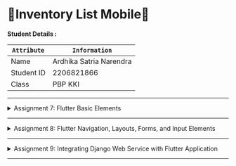 # 📝Inventory List Mobile📝

**Student Details :**

|  `Attribute`  |               `Information`               |
|---------------|-------------------------------------------|
| Name          | Ardhika Satria Narendra                   |
| Student ID    | 2206821866                                |
| Class         | PBP KKI                                   |

---
<details>
<summary>Assignment 7: Flutter Basic Elements</summary>

## Questions and Answers

### -> What are the main differences between stateless and stateful widget in Flutter?

- Stateless Widgets:
Stateless Widgets are simple. In Stateless Widgets they only create themselves once, using the data you provide in their elements (text, color, etc.). Unless the information changes, they remain unchanged over time. They don't have to monitor any changes, which makes them effective.

    Example: 
    Imagine a stateless widget as an object of art that is displayed on a gallery wall. This landscape painting is stunning. It is simply there for people to look at; it doesn't make any changes on its own. It's the same painting in the gallery every time you walk in. It just captures a single point in time and is static. A stateless widget in Flutter resembles this artwork. Until the developer (the artist) chooses to remove it and hang a new painting (update the widget with new data), nothing will change. 

    Stateless Widgets is always the same unless someone actively changes or modifies it. It remains unchanged.

- Stateful Widgets:
In Stateful Widgets when something changes, they are able to stay informed and make updates to themselves. They possess a "memory" of their present situation. As a result, the program will remember and update to reflect any modifications made to any user input, timers, or other features over time.

    Example: 
    Now imagine a digital clock placed next to the artwork. With seconds counting down, the current time appears on this clock. It always displays the most recent time, which is refreshed every second. The time will have changed if you turn away and then turn back around. The clock is always current and "remembers" the time. A stateful widget in Flutter is similar to this digital clock. It could changes anytime when developer input something . It can refresh itself (the display updates every second) and remember information (such the current time) and if something interacts with it (like setting an alarm), the stateful widget can respond and remember this new state (the time the alarm is set for). 

    Stateful Widget is dynamic, changing on its own, updating what it displays as time goes by, and remembering the changes that occur.

---

### -> Explain all widgets that you used in this assignment.
- `MaterialApp`: The starting point of a Material Design app. It's usually the root of the widget tree and wraps a number of widgets that commonly provide functionality like navigation, theming, and localization.

- `ThemeData`: This is used to share colors and font styles throughout the app. It allows for consistent design across the app and adherence to Material Design guidelines.

- `Scaffold`: It offers a framework with default app bar, body, floating action button, drawer, and bottom navigation. It’s like the backbone for a screen in Flutter.

- `AppBar`: Provides a standard app bar with a title, back button, and actions. It's automatically implied to contain navigation and status information.

- `Padding`: This widget is often used to create whitespace around a widget to avoid a cramped layout.

- `Column`: Useful for displaying widgets in a vertical manner. It can be thought of as a div in HTML that uses a column-based layout.

- `Text`: The most commonly used widget for showing content on the screen. It can be styled using the style property to change things like font size, weight, color, etc.

- `GridView.count`: It allows you to create a grid layout with a specific number of columns (defined by crossAxisCount). Each child of the GridView is placed in a tile and arranged into a two-dimensional array.

- `MenuCard`: This is a custom widget that you would define in your Flutter code. It encapsulates the visual structure and behavior of a menu item card.

- `InkWell`: A widget that provides feedback to a user's interaction with its child, usually by displaying a ripple effect upon touch. It's commonly used with Material to provide visual feedback.

- `Container`: A multi-purpose widget that can be used to apply padding, margins, borders, or color to its child. It's also useful for alignment and sizing.

- `Center`: Centers its child within the available space. It's a straightforward way to align a widget along both the X and Y axes.

- `Icon`: Displays a graphical icon from the material icons library. It's typically used for buttons, form fields, and in AppBar actions.

- `SnackBar`: An overlay used to display a lightweight message at the bottom of the screen. It can be swiped to dismiss and can include an optional action.

---

### -> Explain how you implemented the checklist above step-by-step (not just following the tutorial).

1. **Generate a new Flutter Project**

    A new Flutter project called `inventory_list` is created by running the `flutter create` command in the terminal. This initializes a fresh Flutter application with all the necessary files and directories following Flutter's default project structure.

    The purpose of this step is to set up the base environment for Flutter development. This creates a number of files and directories that are standard for all Flutter projects, including Dart code files, resources, and configuration files that define the project's dependencies and settings.

    ```
    flutter create inventory_list
    cd inventory_list
    flutter run
    ```

2. **Main.dart file modification**

    The `main.dart` file, which serves as the entry point of the Flutter application, is modified to include imports for Flutter material components and the custom `menu.dart` file. The `MyApp` class is also modified to return a `MaterialApp` with an indigo color theme.

    Modifying the `main.dart` file is essential to configure the initial settings of the application, such as its title, theme, and the home screen widget. By importing `menu.dart`, i make the `MyHomePage` widget available to `MaterialApp`. Changing the theme color to indigo customizes the look and feel of the application to match the desired aesthetic.

    ```
    import 'package:flutter/material.dart';
    import 'package:inventory_list/menu.dart';

    void main() {
    runApp(const MyApp());
    }

    class MyApp extends StatelessWidget {
    const MyApp({super.key});

    // This widget is the root of your application.
    @override
    Widget build(BuildContext context) {
        return MaterialApp(
        title: 'Flutter Demo',
        theme: ThemeData(
            // This is the theme of your application.
            //
            // TRY THIS: Try running your application with "flutter run". You'll see
            // the application has a blue toolbar. Then, without quitting the app,
            // try changing the seedColor in the colorScheme below to Colors.green
            // and then invoke "hot reload" (save your changes or press the "hot
            // reload" button in a Flutter-supported IDE, or press "r" if you used
            // the command line to start the app).
            //
            // Notice that the counter didn't reset back to zero; the application
            // state is not lost during the reload. To reset the state, use hot
            // restart instead.
            //
            // This works for code too, not just values: Most code changes can be
            // tested with just a hot reload.
            // colorScheme: ColorScheme.fromSeed(seedColor: Colors.indigo),
            // useMaterial3: true,
            primarySwatch: Colors.indigo
        ),
        home: MyHomePage(),
        );
    }
    }
    ```

3. **Create a new file named `menu.dart` in the `inventory_list/lib` and create the `HomePage` widget**

    A new file named `menu.dart` is created within the `lib` directory of the Flutter project. Inside `menu.dart`, the `MyHomePage` stateless widget is defined, which uses a `Scaffold` to structure the layout of the home page. This includes an `AppBar`, a `GridView` for items, and custom `ShopCard` widgets.

    Creating a separate `menu.dart` file helps organize the code by separating the home page layout and logic from the main application file. The `Scaffold` provides a standard app layout structure with common elements like an app bar and body. The `GridView` is used to create a grid of cards for each shop item, providing a responsive layout for different screen sizes. The `ShopCard` widgets are used to encapsulate the design and behavior of each card, making the code more modular and reusable.

    ```
    import 'package:flutter/material.dart';

    class MyHomePage extends StatelessWidget {
    MyHomePage({Key? key}) : super(key: key);

    final List<ShopItem> items = [
        ShopItem("View Items", Icons.checklist, Colors.green),
        ShopItem("Add Item", Icons.add_shopping_cart, Colors.blue),
        ShopItem("Logout", Icons.logout, Colors.red),
    ];


    // This widget is the home page of your application. It is stateful, meaning
    // that it has a State object (defined below) that contains fields that affect
    // how it looks.

    // This class is the configuration for the state. It holds the values (in this
    // case the title) provided by the parent (in this case the App widget) and
    // used by the build method of the State. Fields in a Widget subclass are
    // always marked "final".

    @override
        Widget build(BuildContext context) {
            return Scaffold(
            appBar: AppBar(
                title: const Text(
                'Inventory List',
                ),
            ),
            body: SingleChildScrollView(
                // Scrolling wrapper widget
                child: Padding(
                padding: const EdgeInsets.all(10.0), // Set padding for the page
                child: Column(
                    // Widget to display children vertically
                    children: <Widget>[
                    const Padding(
                        padding: EdgeInsets.only(top: 10.0, bottom: 10.0),
                        // Text widget to display text with center alignment and appropriate style
                        child: Text(
                        'PBP Shop', // Text indicating the shop name
                        textAlign: TextAlign.center,
                        style: TextStyle(
                            fontSize: 30,
                            fontWeight: FontWeight.bold,
                        ),
                        ),
                    ),
                    // Grid layout
                    GridView.count(
                        // Container for our cards.
                        primary: true,
                        padding: const EdgeInsets.all(20),
                        crossAxisSpacing: 10,
                        mainAxisSpacing: 10,
                        crossAxisCount: 3,
                        shrinkWrap: true,
                        children: items.map((ShopItem item) {
                        // Iteration for each item
                        return ShopCard(item);
                        }).toList(),
                    ),
                    ],
                ),
                ),
            ),
            );
        }
    }

    class ShopCard extends StatelessWidget {
    final ShopItem item;

    const ShopCard(this.item, {Key? key}) : super(key: key); // Constructor

    @override
    Widget build(BuildContext context) {
        return Material(
        color: item.color,
        child: InkWell(
            // Responsive touch area
            onTap: () {
            // Show a SnackBar when clicked
            ScaffoldMessenger.of(context)
                ..hideCurrentSnackBar()
                ..showSnackBar(SnackBar(
                    content: Text("You pressed the ${item.name} button!")));
            },
            child: Container(
            // Container to hold Icon and Text
            padding: const EdgeInsets.all(8),
            child: Center(
                child: Column(
                mainAxisAlignment: MainAxisAlignment.center,
                children: [
                    Icon(
                    item.icon,
                    color: Colors.white,
                    size: 30.0,
                    ),
                    const Padding(padding: EdgeInsets.all(3)),
                    Text(
                    item.name,
                    textAlign: TextAlign.center,
                    style: const TextStyle(color: Colors.white),
                    ),
                ],
                ),
            ),
            ),
        ),
        );
    }
    }

    class ShopItem {
    final String name;
    final IconData icon;
    final Color color;

    ShopItem(this.name, this.icon, this.color);
    }
    ```

**Bonus: Enhancements for Color Customization**

The `ShopItem` class is expanded to include a `color` field, and the `ShopCard` widget is updated to use this color for its material background. The `items` list in `MyHomePage` is updated to include a specific color for each item.

Adding a color attribute to the `ShopItem` class allows for more flexible and dynamic styling of the `ShopCard` widgets. By passing the color to the `Material` widget in `ShopCard`, each card can be visually distinct, which can improve user interaction and the overall user experience. This customization enhances the visual appeal of the app and allows for a more branded or thematic design approach.

    ```
    // Update items list to include a color for each item
    final List<ShopItem> items = [
        ShopItem("View Items", Icons.checklist, Colors.green),
        ShopItem("Add Item", Icons.add_shopping_cart, Colors.blue),
        ShopItem("Logout", Icons.logout, Colors.red),
    ];
    ```

    ```
    // Update ShopCard to accept and use a color
    class ShopCard extends StatelessWidget {
    final ShopItem item;

    const ShopCard(this.item, {Key? key}) : super(key: key);

    @override
    Widget build(BuildContext context) {
        return Material(
        color: item.color, // Use the color from the item
        // Rest of your ShopCard code...
        );
    }
    }
    ```

    ```
    // Update ShopItem class to include a color
    class ShopItem {
    final String name;
    final IconData icon;
    final Color color; // Add the color property

    ShopItem(this.name, this.icon, this.color); // Update constructor to include color
    }
    ```

</details>

---

<details>
<summary>Assignment 8: Flutter Navigation, Layouts, Forms, and Input Elements</summary>

## Questions and Answers

### -> Explain the difference between `Navigator.push()` and `Navigator.pushReplacement()`, accompanied by examples of the correct usage of both methods!

navigator.push() : This method is used when you want to move to a new screen while maintaining the current screen in the navigation stack. In other words, the previous screen is not eliminated when you navigate to the new one. It resembles adding a new page on top of the ones that already exist. Using {Navigator.push()} allows you to utilize the back button to go back to the previous screen.

Example Usage of Navigator.push() : Imagine you have a product list on your app. You want to display the product details on a new screen when a user taps on one of the products. Since the user may want to return to the list of items after seeing the information, you would use `Navigator.push()` in this case.

    ```
    Navigator.push(
        context,
        MaterialPageRoute(builder: (context) => ProductDetailsScreen()),
    );
    ```

Navigator.pushReplacement() : If you want to change to a different screen without remaining the current screen in the browser stack, you can use this technique. The new screen essentially takes the place of the old one. When you want the user to stay on the current screen but not go back, this is helpful.

Example Usage of Navigator.pushReplacement() : An example of this usually happens in a login flow. A user is able to access the app's home screen after successfully logging in. Returning to the login screen once logged in is not logical, thus in this case, you would use `Navigator.pushReplacement().

    ```
    Navigator.pushReplacement(
        context,
        MaterialPageRoute(builder: (context) => HomeScreen()),
    );
    ```

In short up, if the user needs to return to the previous screen, utilize {Navigator.push()`. If you want to completely replace the current screen and keep the user from returning to it, use {Navigator.pushReplacement().

---

### -> Explain each layout widget in Flutter and their respective usage contexts!

•	Container: This widget has a lot of flexibility. I use it anytime I have to make a box with a certain border, background color, width, or height. It works well for aligning its child widget and adding margin and padding. If you're familiar with web development, it's similar to an HTML div.
•	Row and Column: For both horizontal (row) and vertical (column) linear layouts, row and column are the essential elements. For example, I use Rows to arrange icons on a toolbar or other widgets side by side. I can place widgets on top of each other, such as form fields in a login screen, with the help of columns. In CSS, they are comparable to flexbox.
•	Stack: For overlaying widgets on top of one other, this widget is great. I frequently use it to create complex user interfaces (UIs) with floating buttons or to overlay text on photos.
•	GridView: GridView is my go-to widget when I need to create a grid layout, such as a gallery or a grid of choices. It is quite helpful for showing objects in a structured format because it automatically puts its child widgets into a grid.
•	ListView: For creating scrolling lists, this is ideal. For stuff like chat interfaces, to-do lists, or settings menus, I use it all the time. It works well with extensive lists of items and can handle lists that are both vertical and horizontal.
•	Padding and Allign: I use padding to add space around a widget, and align works well for lining up a child widget inside of its parent. They are straightforward but quite helpful for adjusting the setup.
•	Flex and Expanded: Expanded widgets within Rows and Columns split the free space among their children. Flex is used to create flexible layouts. For example, I can make a button expand to fill the screen's width by using Expanded to make a widget occupy all available space.
•	Wrap: This is a useful but unfamiliar widget. It immediately wraps its progeny to the next line when they take up more space than is available. It works really well for making a set of buttons that need to wrap on small screens, or for making a tag system.
•	SizedBox: SizedBox is an ideal solution for me anytime I need to specify an exact size for a widget or create space between them. It can be used to make spaces in a layout, much like a spacer.

---

### -> List the form input elements you used in this assignment and explain why you used these input elements!


In this project, the TextFormField widget is utilized as the primary input element. This widget is chosen for its versatility in allowing users to enter any type of text. It's equipped with a TextEditingController, which aids in managing the text being input. The significance of TextFormField lies in its capability to not only gather input like names, amounts, and product descriptions but also to enforce data validity through built-in validation features. This ensures that the information provided by the users adheres to the specified requirements, thereby maintaining the integrity and structure of the data collected.

---

### -> How is clean architecture implemented in a Flutter application?

Coding a Flutter application with a clean, modular, and easily maintainable code structure is known as clean architecture. I'd handle it by separating the code into three layers which are: (1). Presentation Layer/UI, in the `presentation` folder, I design my Flutter widgets. These are responsible for displaying the user interface. I try to keep them simple, handling only UI-related tasks. (2) Domain Layer, I create the `domain` folder for the core business logic. This is where I define entities and business rules that are independent of any framework. It's the heart of the application. (3) Data Sources, I implement data sources like databases or APIs in the `application` layer. In order to maintain the independence and testability of the core business logic, repositories in this layer interface with these data sources.

---

### -> Explain how you implemented the checklist above step-by-step! (not just following the tutorial)

1. **Create widgets and screen from Lab**

    menu.dart

    ``` 
    import 'package:flutter/material.dart';
    import 'package:inventory_list/widgets/left_drawer.dart';
    import 'package:inventory_list/widgets/shop_card.dart';

    class MyHomePage extends StatelessWidget {
    MyHomePage({Key? key}) : super(key: key);

    final List<ShopItem> items = [
        ShopItem("View Items", Icons.checklist, Colors.green),
        ShopItem("Add Item", Icons.add_shopping_cart, Colors.blue),
        ShopItem("Logout", Icons.logout, Colors.red),
    ];


    // This widget is the home page of your application. It is stateful, meaning
    // that it has a State object (defined below) that contains fields that affect
    // how it looks.

    // This class is the configuration for the state. It holds the values (in this
    // case the title) provided by the parent (in this case the App widget) and
    // used by the build method of the State. Fields in a Widget subclass are
    // always marked "final".

    @override
        Widget build(BuildContext context) {
            return Scaffold(
            appBar: AppBar(
                title: const Text(
                'Inventory List',
                ),
            ),
            drawer: const LeftDrawer(),
            body: SingleChildScrollView(
                // Scrolling wrapper widget
                child: Padding(
                padding: const EdgeInsets.all(10.0), // Set padding for the page
                child: Column(
                    // Widget to display children vertically
                    children: <Widget>[
                    const Padding(
                        padding: EdgeInsets.only(top: 10.0, bottom: 10.0),
                        // Text widget to display text with center alignment and appropriate style
                        child: Text(
                        'PBP Shop', // Text indicating the shop name
                        textAlign: TextAlign.center,
                        style: TextStyle(
                            fontSize: 30,
                            fontWeight: FontWeight.bold,
                        ),
                        ),
                    ),
                    // Grid layout
                    GridView.count(
                        // Container for our cards.
                        primary: true,
                        padding: const EdgeInsets.all(20),
                        crossAxisSpacing: 10,
                        mainAxisSpacing: 10,
                        crossAxisCount: 3,
                        shrinkWrap: true,
                        children: items.map((ShopItem item) {
                        // Iteration for each item
                        return ShopCard(item);
                        }).toList(),
                    ),
                    ],
                ),
                ),
            ),
            );
        }
    }

    ```

    shoplist_form.dart

    ```
    import 'package:flutter/material.dart';
    import 'package:inventory_list/widgets/left_drawer.dart';

    class ShopFormPage extends StatefulWidget {
        const ShopFormPage({super.key});

        @override
        State<ShopFormPage> createState() => _ShopFormPageState();
    }

    class _ShopFormPageState extends State<ShopFormPage> {
        final _formKey = GlobalKey<FormState>();
        String _name = "";
        int _price = 0;
        String _description = "";
        int _amount = 0;

        @override
        Widget build(BuildContext context) {
            return Scaffold(
            appBar: AppBar(
                title: const Center(
                child: Text(
                    'Add Item Form',
                ),
                ),
                backgroundColor: Colors.indigo,
                foregroundColor: Colors.white,
            ),
            // Adding the previously created drawer here
            drawer: const LeftDrawer(),
            body: Form(
                key: _formKey,
                child: SingleChildScrollView(
                child: Column(
                    crossAxisAlignment: CrossAxisAlignment.start,
                    children: [
                    Padding(
                        padding: const EdgeInsets.all(8.0),
                        child: TextFormField(
                        decoration: InputDecoration(
                            hintText: "Product Name",
                            labelText: "Product Name",
                            border: OutlineInputBorder(
                            borderRadius: BorderRadius.circular(5.0),
                            ),
                        ),
                        onChanged: (String? value) {
                            setState(() {
                            _name = value!;
                            });
                        },
                        onSaved: (String? value) {
                            setState(() {
                            _name = value!;
                            });
                        },
                        validator: (String? value) {
                            if (value == null || value.isEmpty) {
                            return "Name cannot be empty!";
                            }
                            return null;
                        },
                        ),
                    ),
                    Padding(
                        padding: const EdgeInsets.all(8.0),
                        child: TextFormField(
                        decoration: InputDecoration(
                            hintText: "Amount",
                            labelText: "Amount",
                            border: OutlineInputBorder(
                            borderRadius: BorderRadius.circular(5.0),
                            ),
                        ),
                        onChanged: (String? value) {
                            setState(() {
                            _amount = int.tryParse(value!) ?? _amount;
                            });
                        },
                        onSaved: (String? value) {
                            setState(() {
                            _amount = int.tryParse(value!) ?? _amount;
                            });
                        },
                        validator: (String? value) {
                            if (value == null || value.isEmpty) {
                            return "Amount cannot be empty!";
                            }
                            if (int.tryParse(value) == null) {
                            return "Amount must be a number!";
                            }
                            return null;
                        },
                        ),
                    ),
                    Padding(
                        padding: const EdgeInsets.all(8.0),
                        child: TextFormField(
                        decoration: InputDecoration(
                            hintText: "Price",
                            labelText: "Price",
                            border: OutlineInputBorder(
                            borderRadius: BorderRadius.circular(5.0),
                            ),
                        ),
                        onChanged: (String? value) {
                            setState(() {
                            _price = int.tryParse(value!) ?? _price;
                            });
                        },
                        onSaved: (String? value) {
                            setState(() {
                            _price = int.tryParse(value!) ?? _price;
                            });
                        },
                        validator: (String? value) {
                            if (value == null || value.isEmpty) {
                            return "Price cannot be empty!";
                            }
                            if (int.tryParse(value) == null) {
                            return "Price must be a number!";
                            }
                            return null;
                        },
                        ),
                    ),
                    Padding(
                        padding: const EdgeInsets.all(8.0),
                        child: TextFormField(
                        decoration: InputDecoration(
                            hintText: "Description",
                            labelText: "Description",
                            border: OutlineInputBorder(
                            borderRadius: BorderRadius.circular(5.0),
                            ),
                        ),
                        onChanged: (String? value) {
                            setState(() {
                            _description = value!;
                            });
                        },
                        onSaved: (String? value) {
                            setState(() {
                            _description = value!;
                            });
                        },
                        validator: (String? value) {
                            if (value == null || value.isEmpty) {
                            return "Description cannot be empty!";
                            }
                            return null;
                        },
                        ),
                    ),
                    Align(
                        alignment: Alignment.bottomCenter,
                        child: Padding(
                        padding: const EdgeInsets.all(8.0),
                        child: ElevatedButton(
                            style: ButtonStyle(
                            backgroundColor:
                                MaterialStateProperty.all(Colors.indigo),
                            ),
                            onPressed: () {
                            if (_formKey.currentState!.validate()) {
                                showDialog(
                                context: context,
                                builder: (context) {
                                    return AlertDialog(
                                    title: const Text('Product successfully saved'),
                                    content: SingleChildScrollView(
                                        child: Column(
                                        crossAxisAlignment:
                                            CrossAxisAlignment.start,
                                        children: [
                                            // Display other values here
                                            Text('Name: $_name'),
                                            Text('Amount: $_amount'),
                                            Text('Price: $_price'),
                                            Text('Description: $_description')
                                        ],
                                        ),
                                    ),
                                    actions: [
                                        TextButton(
                                        child: const Text('OK'),
                                        onPressed: () {
                                            Navigator.pop(context);
                                        },
                                        ),
                                    ],
                                    );
                                },
                                );
                            // Reset the form after the dialog is displayed
                            _formKey.currentState!.reset();
                            }
                            },
                            child: const Text(
                            "Save",
                            style: TextStyle(color: Colors.white),
                            ),
                        ),
                        ),
                    ),
                    ]
                ),
                ),
            ),
            );
        }
    }

    ```

    left_drawer

    ```
    import 'package:flutter/material.dart';
    import 'package:inventory_list/screens/menu.dart';
    import 'package:inventory_list/screens/shoplist_form.dart';

    class LeftDrawer extends StatelessWidget {
    const LeftDrawer({super.key});

    @override
    Widget build(BuildContext context) {
        return Drawer(
        child: ListView(
            children: [
            const DrawerHeader(
                decoration: BoxDecoration(
                color: Colors.indigo,
                ),
                child: Column(
                children: [
                    Text(
                    'Inventory List',
                    textAlign: TextAlign.center,
                    style: TextStyle(
                        fontSize: 30,
                        fontWeight: FontWeight.bold,
                        color: Colors.white,
                    ),
                    ),
                    Padding(padding: EdgeInsets.all(10)),
                    Text("Write all your shopping needs here!",
                        // Adding text style with center alignment, font size 15, white color, and regular weight
                    style: TextStyle(
                        fontSize: 15,
                        color: Colors.white,
                        fontWeight: FontWeight.w100,
                    ),
                    textAlign: TextAlign.center,
                    ),
                ],
                ),
            ),
            ListTile(
                leading: const Icon(Icons.home_outlined),
                title: const Text('Home Page'),
                // Redirection to MyHomePage
                onTap: () {
                Navigator.pushReplacement(
                    context,
                    MaterialPageRoute(
                        builder: (context) => MyHomePage(),
                    ));
                },
            ),
            ListTile(
                leading: const Icon(Icons.add_shopping_cart),
                title: const Text('Add Item'),
                // Redirection to ShopFormPage
                onTap: () {
                // Routing to ShopFormPage here, after ShopFormPage has been created.
                Navigator.pushReplacement(
                    context, 
                    MaterialPageRoute(builder: (context) => const ShopFormPage())
                );
                },
            ),
            ],
        ),
        );
    }
    }

    ```

    shop_card.dart

    ```
    import 'package:flutter/material.dart';
    import 'package:inventory_list/screens/shoplist_form.dart';

    // Updated ShopItem class with color attribute
    class ShopItem {
    final String name;
    final IconData icon;
    final Color color; // New color attribute

    ShopItem(this.name, this.icon, this.color); // Constructor includes color
    }

    // ShopCard widget to display each item as a card
    class ShopCard extends StatelessWidget {
    final ShopItem item;

    const ShopCard(this.item, {super.key}); // Constructor

    @override
    Widget build(BuildContext context) {
        return Material(
        color: item.color, // Use color from the item
        child: InkWell(
            onTap: () {
            ScaffoldMessenger.of(context)
                ..hideCurrentSnackBar()
                ..showSnackBar(SnackBar(
                    content: Text("You pressed the ${item.name} button!")));

            if (item.name == "Add Item") {
                Navigator.push(
                context,
                MaterialPageRoute(
                    builder: (context) => ShopFormPage(),
                ),
                );
            }
            },
            child: Container(
            padding: const EdgeInsets.all(8),
            child: Center(
                child: Column(
                mainAxisAlignment: MainAxisAlignment.center,
                children: [
                    Icon(
                    item.icon,
                    color: Colors.white,
                    size: 30.0,
                    ),
                    const Padding(padding: EdgeInsets.all(3)),
                    Text(
                    item.name,
                    textAlign: TextAlign.center,
                    style: const TextStyle(color: Colors.white),
                    ),
                ],
                ),
            ),
            ),
        ),
        );
    }
    }

    // Main widget or any other part of your application where you use the ShopCard
    class YourMainWidget extends StatelessWidget {
    @override
    Widget build(BuildContext context) {
        // List of ShopItem objects with different colors
        final List<ShopItem> items = [
        ShopItem("View Items", Icons.checklist, Colors.green),
        ShopItem("Add Item", Icons.add_shopping_cart, Colors.blue),
        ShopItem("Logout", Icons.logout, Colors.red),
        ];

        return Scaffold(
        appBar: AppBar(
            title: Text("Inventory List"),
        ),
        body: ListView.builder(
            itemCount: items.length,
            itemBuilder: (context, index) {
            return ShopCard(items[index]);
            },
        ),
        );
    }
    }


    ```

</details>

---

<details>
<summary>Assignment 9: Integrating Django Web Service with Flutter Application</summary>

## Questions and Answers

### -> Can we retrieve JSON data without creating a model first? If yes, is it better than creating a model before retrieving JSON data?

Yes, it's possible to retrieve JSON data without creating a model first. However, having a model in place before fetching JSON data is generally considered a better approach. The reason is that a model helps in ensuring data type consistency and adds a layer of structure to your data handling. It makes your code more readable, maintainable, and less prone to errors, as you have predefined structures to work with. In summary, while you can work without a model, using one typically leads to cleaner and more reliable code.

---

### -> Explain the function of CookieRequest and explain why a CookieRequest instance needs to be shared with all components in a Flutter application.

The `CookieRequest` class in Flutter is designed to manage cookie transactions, primarily for retrieving cookies from a server. In a Flutter application, sharing a `CookieRequest` instance across all components is crucial for maintaining consistent state management. This is particularly important in scenarios like staying logged in when navigating across different screens. By sharing the `CookieRequest`, cookies provided by a backend (like a Django web application) are consistently accessible throughout the application, ensuring seamless user experience and persistent state across various components. This approach is essential for features that rely on user sessions or other stateful interactions.

---

### -> Explain the mechanism of fetching data from JSON until it can be displayed on Flutter.


To fetch and display JSON data in Flutter, the process involves several key steps. Firstly, we create a model class that represents the structure of the data we're aiming to fetch. This model acts as a blueprint for how the data will be structured in our app. Next, we use the `http` library to actually fetch the data from the server. Once the data is retrieved, the `dart:convert` library comes into play to parse the JSON data. After parsing, the data is populated into the previously defined model. This organized data can then be displayed in the Flutter app through a widget. This structured approach ensures that the data is handled efficiently and displayed accurately in our application.

---

### -> Explain the authentication mechanism from entering account data on Flutter to Django authentication completion and the display of menus on Flutter.

In a Flutter application integrating with Django for authentication, the process begins with the creation of a login page in Flutter. This is where users enter their account data. Once the login details are submitted, a login service in Flutter, typically using `pbp_django_auth` or a similar mechanism, sends a request to the Django server. The Django server, having a login view set up, processes this request. Upon successful authentication, Django sends back a response, often including cookies or a token, which Flutter then uses to maintain the user's session. Once the user is authenticated and the session is established with the cookies or token, the Flutter app can proceed to display user-specific menus and content. This process ensures a seamless and secure transition from user login to accessing authenticated features in the app.

---

### -> List all the widgets you used in this assignment and explain their respective functions.

In this assignment, several key Flutter widgets i utilized, each serving a distinct function:

    - `FutureBuilder`: This widget is crucial for building UI elements based on the state of asynchronous operations. It takes a Future and an AsyncWidgetBuilder, updating the UI based on the Future's state.

    - `ListView`: Used for displaying its children in a scrollable list layout. It's versatile for presenting a series of elements, like items in a list.

    - `GestureDetector`: This widget is essential for detecting and responding to gestures on its child widget. It makes elements interactive, responding to user inputs like taps, swipes, and more.

    - `TextFormField`: A widget designed for text input, typically accompanied by a TextEditingController. It's commonly used for forms, allowing users to enter data.

    - `ElevatedButton`: This widget creates a button with an elevation (shadow). It's used for actions like submitting a form or navigating to a different screen.

    - `Container`: A highly versatile widget for containing other widgets, often used for styling purposes like padding, alignment, and decoration.

---

### -> Explain how you implement the checklist above step by step! (not just following the tutorial).

1. **Creating Authentication**

In this phase of the project, I've developed a `login.dart` file, which is located in the screens folder for the Flutter application. Additionally, I've set up an authentication app within the Django project, with the necessary logic implemented in the `views.py` file. To integrate this new app smoothly into the overall project, I've also updated the routing configurations in the main project folder. This ensures that the new authentication functionality is properly linked and accessible within the project's structure.

login.dart

    ```
    import 'package:inventory_list/screens/menu.dart';
    import 'package:flutter/material.dart';
    import 'package:pbp_django_auth/pbp_django_auth.dart';
    import 'package:provider/provider.dart';

    void main() {
        runApp(const LoginApp());
    }

    class LoginApp extends StatelessWidget {
    const LoginApp({super.key});

    @override
    Widget build(BuildContext context) {
        return MaterialApp(
            title: 'Login',
            theme: ThemeData(
                primarySwatch: Colors.blue,
        ),
        home: const LoginPage(),
        );
        }
    }

    class LoginPage extends StatefulWidget {
        const LoginPage({super.key});

        @override
        _LoginPageState createState() => _LoginPageState();
    }

    class _LoginPageState extends State<LoginPage> {
        final TextEditingController _usernameController = TextEditingController();
        final TextEditingController _passwordController = TextEditingController();

        @override
        Widget build(BuildContext context) {
            final request = context.watch<CookieRequest>();
            return Scaffold(
                appBar: AppBar(
                    title: const Text('Login'),
                ),
                body: Container(
                    padding: const EdgeInsets.all(16.0),
                    child: Column(
                        mainAxisAlignment: MainAxisAlignment.center,
                        children: [
                            TextField(
                                controller: _usernameController,
                                decoration: const InputDecoration(
                                    labelText: 'Username',
                                ),
                            ),
                            const SizedBox(height: 12.0),
                            TextField(
                                controller: _passwordController,
                                decoration: const InputDecoration(
                                    labelText: 'Password',
                                ),
                                obscureText: true,
                            ),
                            const SizedBox(height: 24.0),
                            ElevatedButton(
                                onPressed: () async {
                                    String username = _usernameController.text;
                                    String password = _passwordController.text;

                                    // Check credentials
                                    // TODO: Change the URL and don't forget to add a trailing slash (/) at the end of the URL!
                                    // To connect the Android emulator to Django on localhost,
                                    // use the URL http://10.0.2.2/
                                    final response = await request.login("http://127.0.0.1:8000/auth/login/", {
                                    'username': username,
                                    'password': password,
                                    });

                                    if (request.loggedIn) {
                                        String message = response['message'];
                                        String uname = response['username'];
                                        Navigator.pushReplacement(
                                            context,
                                            MaterialPageRoute(builder: (context) => MyHomePage()),
                                        );
                                        ScaffoldMessenger.of(context)
                                            ..hideCurrentSnackBar()
                                            ..showSnackBar(
                                                SnackBar(content: Text("$message Welcome, $uname.")));
                                        } else {
                                        showDialog(
                                            context: context,
                                            builder: (context) => AlertDialog(
                                                title: const Text('Login Failed'),
                                                content:
                                                    Text(response['message']),
                                                actions: [
                                                    TextButton(
                                                        child: const Text('OK'),
                                                        onPressed: () {
                                                            Navigator.pop(context);
                                                        },
                                                    ),
                                                ],
                                            ),
                                        );
                                    }
                                },
                                child: const Text('Login'),
                            ),
                        ],
                    ),
                ),
            );
        }
    }
    ```

views.py

    ```
    from django.shortcuts import render
    import datetime
    from django.http import HttpResponseRedirect,HttpResponseNotFound
    from django.urls import reverse
    from main.forms import ProductForm
    from main.models import Product
    from django.http import HttpResponse
    from django.core import serializers
    from django.shortcuts import redirect
    from django.contrib.auth.forms import UserCreationForm
    from django.contrib import messages
    from django.contrib.auth import authenticate, login,logout
    from django.contrib.auth.decorators import login_required
    from django.views.decorators.csrf import csrf_exempt
    from django.http import JsonResponse
    import json


    # Create your views here.
    @login_required(login_url='/login')
    def show_main(request):
        products = Product.objects.filter(user=request.user)
        if request.method == 'POST':
            if 'increment' in request.POST:
                product_id = request.POST.get('increment')
                product = products.get(id=product_id)
                product.amount += 1
                product.save()
                return HttpResponseRedirect(reverse('main:show_main'))
            elif 'decrement' in request.POST:
                product_id = request.POST.get('decrement')
            
                return HttpResponseRedirect(reverse('main:show_main'))
            elif 'delete' in request.POST:
                product_id = request.POST.get('delete')
                

        counter = products.count()

        context = {
            'app_name':'Inventory List',
            'name': request.user.username,
            'class': 'PBP KKI',
            'products': products,
            'counter' : counter,
            'last_login': request.COOKIES.get('last_login', ''),
                }

        return render(request, 'main.html', context)

    def create_product(request):
        form = ProductForm(request.POST or None)

        if form.is_valid() and request.method == "POST":
            product = form.save(commit=False)
            product.user = request.user
            product.save()
            return HttpResponseRedirect(reverse('main:show_main'))
        
        context = {'form': form}
        return render(request, "create_product.html", context)

    def show_xml(request):
        data = Product.objects.all()
        return HttpResponse(serializers.serialize("xml", data), content_type="application/xml")

    def show_json(request):
        data = Product.objects.all()
        return HttpResponse(serializers.serialize("json", data), content_type="application/json")

    def show_xml_by_id(request, id):
        data = Product.objects.filter(pk=id)
        return HttpResponse(serializers.serialize("xml", data), content_type="application/xml")

    def show_json_by_id(request, id):
        data = Product.objects.filter(pk=id)
        return HttpResponse(serializers.serialize("json", data), content_type="application/json")

    def register(request):
        form = UserCreationForm()

        if request.method == "POST":
            form = UserCreationForm(request.POST)
            if form.is_valid():
                form.save()
                messages.success(request, 'Your account has been successfully created!')
                return redirect('main:login')
        context = {'form':form}
        return render(request, 'register.html', context)

    def login_user(request):
        if request.method == 'POST':
            username = request.POST.get('username')
            password = request.POST.get('password')
            user = authenticate(request, username=username, password=password)
            if user is not None:
                login(request, user)
                response = HttpResponseRedirect(reverse("main:show_main")) 
                response.set_cookie('last_login', str(datetime.datetime.now()))
                return response
            else:
                messages.info(request, 'Sorry, incorrect username or password. Please try again.')
        context = {}
        return render(request, 'login.html', context)

    def logout_user(request):
        logout(request)
        response = HttpResponseRedirect(reverse('main:login'))
        response.delete_cookie('last_login')
        return response

    def edit_product(request, id):
        # Get product by ID
        product = Product.objects.get(pk = id)

        # Set product as instance of form
        form = ProductForm(request.POST or None, instance=product)

        if form.is_valid() and request.method == "POST":
            # Save the form and return to home page
            form.save()
            return HttpResponseRedirect(reverse('main:show_main'))

        context = {'form': form}
        return render(request, 'edit_product.html', context)

    def get_product_json(request):
        product_item = Product.objects.filter(user=request.user)
        return HttpResponse(serializers.serialize('json', product_item))

    @csrf_exempt
    def add_product_ajax(request):
        if request.method == 'POST':
            name = request.POST.get("name")
            amount = request.POST.get("amount")
            price = request.POST.get("price")
            dateAdded = request.POST.get("date_added")
            description = request.POST.get("description")
            user = request.user

            new_product = Product(name=name, amount = amount, date_added = dateAdded,price=price, description=description, user=user)
            new_product.save()

            return HttpResponse(b"CREATED", status=201)

        return HttpResponseNotFound()

    def delete_product(request, id):
        product = Product.objects.get(pk = id)
        product.delete()
        return HttpResponseRedirect(reverse('main:show_main'))

    def decrement_product(request, id):
        product = Product.objects.get(id = id)
        product.amount -= 1
        product.save()
        return HttpResponseRedirect(reverse('main:show_main'))

    def increment_product(request, id):
        product = Product.objects.get(id = id)
        product.amount += 1
        product.save()
        return HttpResponseRedirect(reverse('main:show_main'))

    @csrf_exempt
    def create_product_flutter(request):
        if request.method == 'POST':
            
            data = json.loads(request.body)

            new_product = Product.objects.create(
                user = request.user,
                name = data["name"],
                amount = int(data["amount"]),
                price = int(data["price"]),
                description = data["description"]
            )

            new_product.save()

            return JsonResponse({"status": "success"}, status=200)
        else:
            return JsonResponse({"status": "error"}, status=401)
    ```

urls.py

    ```
    from django.urls import path
    from authentication.views import login, logout

    app_name = 'authentication'

    urlpatterns = [
        path('login/', login, name='login'),
        path('logout/', logout, name='logout'),
    ]
    ```
2. **Customizing the Model**

To customize the model, I first set up a new file named product.dart in a newly created 'model' folder. Once this was in place, I launched the Django server to ensure it was functioning properly. Next, I accessed the specific JSON path on my local server. The crucial step was copying the JSON code from there and using QuickType to process it efficiently. After processing, I took the generated code and pasted it back into the product.dart file, seamlessly integrating it into the project.

product.dart

    ```
    // To parse this JSON data, do
    //
    //     final product = productFromJson(jsonString);

    import 'dart:convert';

    List<Product> productFromJson(String str) => List<Product>.from(json.decode(str).map((x) => Product.fromJson(x)));

    String productToJson(List<Product> data) => json.encode(List<dynamic>.from(data.map((x) => x.toJson())));

    class Product {
        String model;
        int pk;
        Fields fields;

        Product({
            required this.model,
            required this.pk,
            required this.fields,
        });

        factory Product.fromJson(Map<String, dynamic> json) => Product(
            model: json["model"],
            pk: json["pk"],
            fields: Fields.fromJson(json["fields"]),
        );

        Map<String, dynamic> toJson() => {
            "model": model,
            "pk": pk,
            "fields": fields.toJson(),
        };
    }

    class Fields {
        String name;
        int amount;
        int price;
        String description;
        DateTime dateAdded;
        int user;

        Fields({
            required this.name,
            required this.amount,
            required this.price,
            required this.description,
            required this.dateAdded,
            required this.user,
        });

        factory Fields.fromJson(Map<String, dynamic> json) => Fields(
            name: json["name"],
            amount: json["amount"],
            price: json["price"],
            description: json["description"],
            dateAdded: DateTime.parse(json["date_added"]),
            user: json["user"],
        );

        Map<String, dynamic> toJson() => {
            "name": name,
            "amount": amount,
            "price": price,
            "description": description,
            "date_added": dateAdded.toIso8601String(),
            "user": user,
        };
    }

    ```

3. **Creating View Product Screen**


To progress with the project, I moved shoplist_form.dart to the screens folder and modify it. Following this, I updated the Django main app by adding specific code to the views.py file. This integration helps in enhancing the functionality and structure of the application.


shoplist_form.dart

    ```
    import 'package:flutter/material.dart';
    import 'package:http/http.dart' as http;
    import 'dart:convert';
    import 'package:inventory_list/models/product.dart';
    import 'package:inventory_list/widgets/left_drawer.dart';
    import 'package:inventory_list/screens/productdetail.dart';

    class ProductPage extends StatefulWidget {
        const ProductPage({Key? key}) : super(key: key);

        @override
        _ProductPageState createState() => _ProductPageState();
    }

    class _ProductPageState extends State<ProductPage> {
    Future<List<Product>> fetchProduct() async {
        // TODO: Change the URL to your Django app's URL. Don't forget to add the trailing slash (/) if needed.
        var url = Uri.parse(
            'http://127.0.0.1:8000/json/');
        var response = await http.get(
            url,
            headers: {"Content-Type": "application/json"},
        );

        // decode the response to JSON
        var data = jsonDecode(utf8.decode(response.bodyBytes));

        // convert the JSON to Product object
        List<Product> list_product = [];
        for (var d in data) {
            if (d != null) {
                list_product.add(Product.fromJson(d));
            }
        }
        return list_product;
    }

    @override
    Widget build(BuildContext context) {
        return Scaffold(
            appBar: AppBar(
            title: const Text('Product'),
            ),
            drawer: const LeftDrawer(),
            body: FutureBuilder(
                future: fetchProduct(),
                builder: (context, AsyncSnapshot snapshot) {
                    if (snapshot.data == null) {
                        return const Center(child: CircularProgressIndicator());
                    } else {
                        if (!snapshot.hasData) {
                        return const Column(
                            children: [
                            Text(
                                "No product data available.",
                                style:
                                    TextStyle(color: Color(0xff59A5D8), fontSize: 20),
                            ),
                            SizedBox(height: 8),
                            ],
                        );
                    } else {
                        return ListView.builder(
                            itemCount: snapshot.data!.length,
                            itemBuilder: (_, index) => InkWell(
                            onTap: () {
                                Navigator.push(
                                    context,
                                    MaterialPageRoute(
                                        builder: (context) => DetailPage(
                                            product: snapshot.data![index])));
                            },
                        child: Container(
                                    margin: const EdgeInsets.symmetric(
                                        horizontal: 16, vertical: 12),
                                    padding: const EdgeInsets.all(20.0),
                                    child: Column(
                                    mainAxisAlignment: MainAxisAlignment.start,
                                    crossAxisAlignment: CrossAxisAlignment.start,
                                    children: [
                                        Text(
                                        "${snapshot.data![index].fields.name}",
                                        style: const TextStyle(
                                            fontSize: 18.0,
                                            fontWeight: FontWeight.bold,
                                        ),
                                        ),
                                        const SizedBox(height: 10),
                                        Text("${snapshot.data![index].fields.price}"),
                                        const SizedBox(height: 10),
                                        Text("${snapshot.data![index].fields.amount}"),
                                        const SizedBox(height: 10),
                                        Text(
                                            "${snapshot.data![index].fields.description}")
                                    ],
                                    ),
                                )));
        
                        }
                    }
                }));
        }
    }
    ```

    ```
        @csrf_exempt
        def create_product_flutter(request):
            if request.method == 'POST':
                
                data = json.loads(request.body)

                new_product = Product.objects.create(
                    user = request.user,
                    name = data["name"],
                    amount = int(data["amount"]),
                    category = data["category"],
                    description = data["description"]
                )

                new_product.save()

                return JsonResponse({"status": "success"}, status=200)
            else:
                return JsonResponse({"status": "error"}, status=401)
    ```

4 **Create Product Detail Screen**

productdetail.dart

    ```
    import 'package:flutter/material.dart';
    import 'package:inventory_list/models/product.dart';
    import 'package:inventory_list/widgets/left_drawer.dart';

    class DetailPage extends StatelessWidget {
    final Product product;

    const DetailPage({Key? key, required this.product}) : super(key: key);

    @override
    Widget build(BuildContext context) {
        return Scaffold(
        appBar: AppBar(
            title: const Text('Details'),
            backgroundColor: Colors.indigo,
            foregroundColor: Colors.white,
        ),
        drawer: const LeftDrawer(),
        body: Padding(
            padding: const EdgeInsets.all(16.0),
            child: Column(
            crossAxisAlignment: CrossAxisAlignment.start,
            children: [
                Text(
                product.fields.name,
                style: const TextStyle(
                    fontSize: 24.0,
                    fontWeight: FontWeight.bold,
                ),
                ),
                const SizedBox(height: 20),
                Text("Amount:\n${product.fields.amount}"),
                const SizedBox(height: 20),
                Text("Price:\n${product.fields.price}"),
                const SizedBox(height: 20),
                Text("Description:\n${product.fields.description}"),
                const SizedBox(height: 20),
                ElevatedButton(
                onPressed: () {
                    Navigator.pop(context); // Navigate back to the item list page
                },
                child: const Text('Back to Item List'),
                ),
            ],
            ),
        ),
        );
    }
    }
    ```

list_product.dart

    ```
    import 'package:flutter/material.dart';
    import 'package:http/http.dart' as http;
    import 'dart:convert';
    import 'package:inventory_list/models/product.dart';
    import 'package:inventory_list/widgets/left_drawer.dart';
    import 'package:inventory_list/screens/productdetail.dart';

    class ProductPage extends StatefulWidget {
        const ProductPage({Key? key}) : super(key: key);

        @override
        _ProductPageState createState() => _ProductPageState();
    }

    class _ProductPageState extends State<ProductPage> {
    Future<List<Product>> fetchProduct() async {
        // TODO: Change the URL to your Django app's URL. Don't forget to add the trailing slash (/) if needed.
        var url = Uri.parse(
            'http://127.0.0.1:8000/json/');
        var response = await http.get(
            url,
            headers: {"Content-Type": "application/json"},
        );

        // decode the response to JSON
        var data = jsonDecode(utf8.decode(response.bodyBytes));

        // convert the JSON to Product object
        List<Product> list_product = [];
        for (var d in data) {
            if (d != null) {
                list_product.add(Product.fromJson(d));
            }
        }
        return list_product;
    }

    @override
    Widget build(BuildContext context) {
        return Scaffold(
            appBar: AppBar(
            title: const Text('Product'),
            ),
            drawer: const LeftDrawer(),
            body: FutureBuilder(
                future: fetchProduct(),
                builder: (context, AsyncSnapshot snapshot) {
                    if (snapshot.data == null) {
                        return const Center(child: CircularProgressIndicator());
                    } else {
                        if (!snapshot.hasData) {
                        return const Column(
                            children: [
                            Text(
                                "No product data available.",
                                style:
                                    TextStyle(color: Color(0xff59A5D8), fontSize: 20),
                            ),
                            SizedBox(height: 8),
                            ],
                        );
                    } else {
                        return ListView.builder(
                            itemCount: snapshot.data!.length,
                            itemBuilder: (_, index) => InkWell(
                            onTap: () {
                                Navigator.push(
                                    context,
                                    MaterialPageRoute(
                                        builder: (context) => DetailPage(
                                            product: snapshot.data![index])));
                            },
                        child: Container(
                                    margin: const EdgeInsets.symmetric(
                                        horizontal: 16, vertical: 12),
                                    padding: const EdgeInsets.all(20.0),
                                    child: Column(
                                    mainAxisAlignment: MainAxisAlignment.start,
                                    crossAxisAlignment: CrossAxisAlignment.start,
                                    children: [
                                        Text(
                                        "${snapshot.data![index].fields.name}",
                                        style: const TextStyle(
                                            fontSize: 18.0,
                                            fontWeight: FontWeight.bold,
                                        ),
                                        ),
                                        const SizedBox(height: 10),
                                        Text("${snapshot.data![index].fields.price}"),
                                        const SizedBox(height: 10),
                                        Text("${snapshot.data![index].fields.amount}"),
                                        const SizedBox(height: 10),
                                        Text(
                                            "${snapshot.data![index].fields.description}")
                                    ],
                                    ),
                                )));
        
                        }
                    }
                }));
        }
    }
    ```




</details>

---